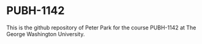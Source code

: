 # PUBH-1142

This is the github repository of Peter Park for the course PUBH-1142 at The George Washington University.
